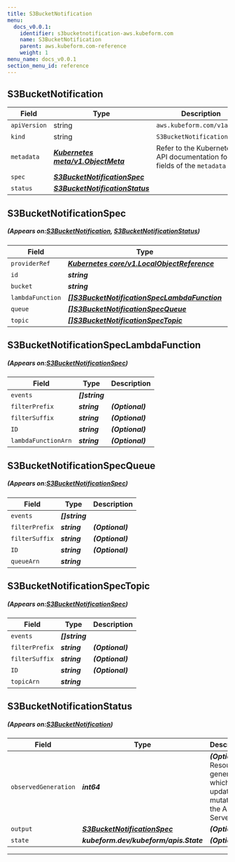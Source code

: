 ```yaml
---
title: S3BucketNotification
menu:
  docs_v0.0.1:
    identifier: s3bucketnotification-aws.kubeform.com
    name: S3BucketNotification
    parent: aws.kubeform.com-reference
    weight: 1
menu_name: docs_v0.0.1
section_menu_id: reference
---
```


## S3BucketNotification
| Field | Type | Description |
| ------ | ----- | ----------- |
| `apiVersion` | string | `aws.kubeform.com/v1alpha1` |
|    `kind` | string | `S3BucketNotification` |
| `metadata` | ***[Kubernetes meta/v1.ObjectMeta](https://kubernetes.io/docs/reference/generated/kubernetes-api/v1.13/#objectmeta-v1-meta)***|Refer to the Kubernetes API documentation for the fields of the `metadata` field.|
| `spec` | ***[S3BucketNotificationSpec](#S3BucketNotificationSpec)***||
| `status` | ***[S3BucketNotificationStatus](#S3BucketNotificationStatus)***||
## S3BucketNotificationSpec
##### (Appears on:[S3BucketNotification](#S3BucketNotification), [S3BucketNotificationStatus](#S3BucketNotificationStatus))
| Field | Type | Description |
| ------ | ----- | ----------- |
| `providerRef` | ***[Kubernetes core/v1.LocalObjectReference](https://kubernetes.io/docs/reference/generated/kubernetes-api/v1.13/#localobjectreference-v1-core)***||
| `id` | ***string***||
| `bucket` | ***string***||
| `lambdaFunction` | ***[[]S3BucketNotificationSpecLambdaFunction](#S3BucketNotificationSpecLambdaFunction)***| ***(Optional)*** |
| `queue` | ***[[]S3BucketNotificationSpecQueue](#S3BucketNotificationSpecQueue)***| ***(Optional)*** |
| `topic` | ***[[]S3BucketNotificationSpecTopic](#S3BucketNotificationSpecTopic)***| ***(Optional)*** |
## S3BucketNotificationSpecLambdaFunction
##### (Appears on:[S3BucketNotificationSpec](#S3BucketNotificationSpec))
| Field | Type | Description |
| ------ | ----- | ----------- |
| `events` | ***[]string***||
| `filterPrefix` | ***string***| ***(Optional)*** |
| `filterSuffix` | ***string***| ***(Optional)*** |
| `ID` | ***string***| ***(Optional)*** |
| `lambdaFunctionArn` | ***string***| ***(Optional)*** |
## S3BucketNotificationSpecQueue
##### (Appears on:[S3BucketNotificationSpec](#S3BucketNotificationSpec))
| Field | Type | Description |
| ------ | ----- | ----------- |
| `events` | ***[]string***||
| `filterPrefix` | ***string***| ***(Optional)*** |
| `filterSuffix` | ***string***| ***(Optional)*** |
| `ID` | ***string***| ***(Optional)*** |
| `queueArn` | ***string***||
## S3BucketNotificationSpecTopic
##### (Appears on:[S3BucketNotificationSpec](#S3BucketNotificationSpec))
| Field | Type | Description |
| ------ | ----- | ----------- |
| `events` | ***[]string***||
| `filterPrefix` | ***string***| ***(Optional)*** |
| `filterSuffix` | ***string***| ***(Optional)*** |
| `ID` | ***string***| ***(Optional)*** |
| `topicArn` | ***string***||
## S3BucketNotificationStatus
##### (Appears on:[S3BucketNotification](#S3BucketNotification))
| Field | Type | Description |
| ------ | ----- | ----------- |
| `observedGeneration` | ***int64***| ***(Optional)*** Resource generation, which is updated on mutation by the API Server.|
| `output` | ***[S3BucketNotificationSpec](#S3BucketNotificationSpec)***| ***(Optional)*** |
| `state` | ***kubeform.dev/kubeform/apis.State***| ***(Optional)*** |
---
